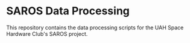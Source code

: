 # SAROS Data Processing

This repository contains the data processing scripts for the UAH Space
Hardware Club's SAROS project.
